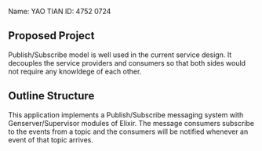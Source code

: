 Name: YAO TIAN          ID: 4752 0724

## Proposed Project

Publish/Subscribe model is well used in the current service design. It decouples the service providers and consumers so that both sides would not require any knowldege of each other.


## Outline Structure

This application implements a Publish/Subscribe messaging system with Genserver/Supervisor modules of Elixir. The message consumers subscribe to the events from a topic and the consumers will be notified whenever an event of that topic arrives.

